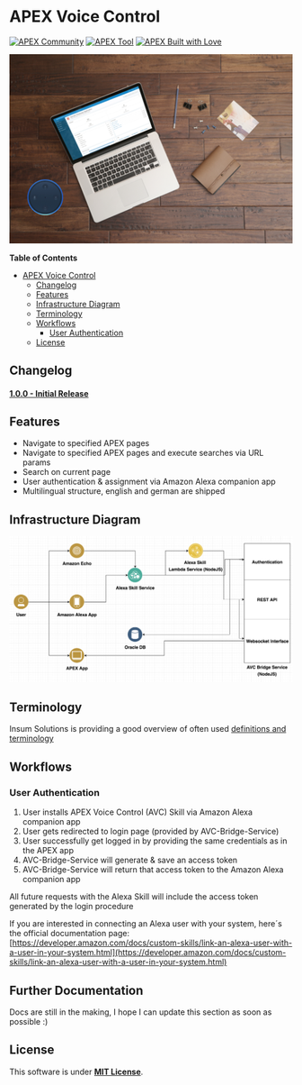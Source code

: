 # APEX Voice Control

[![APEX Community](https://cdn.rawgit.com/Dani3lSun/apex-github-badges/78c5adbe/badges/apex-community-badge.svg)](https://github.com/Dani3lSun/apex-github-badges) [![APEX Tool](https://cdn.rawgit.com/Dani3lSun/apex-github-badges/b7e95341/badges/apex-tool-badge.svg)](<LINK>)
[![APEX Built with Love](https://cdn.rawgit.com/Dani3lSun/apex-github-badges/7919f913/badges/apex-love-badge.svg)](https://github.com/Dani3lSun/apex-github-badges)

![logo](/docs/img/banner-logo.png)

**Table of Contents**

- [APEX Voice Control](#apex-voice-control)
  - [Changelog](#changelog)
  - [Features](#features)
  - [Infrastructure Diagram](#infrastructure-diagram)
  - [Terminology](#terminology)
  - [Workflows](#workflows)
    - [User Authentication](#user-authentication)
  - [License](#license)


## Changelog

#### [1.0.0 - Initial Release](https://github.com/Dani3lSun/apex-voice-control/releases/tag/v1.0.0)


## Features

- Navigate to specified APEX pages
- Navigate to specified APEX pages and execute searches via URL params
- Search on current page
- User authentication & assignment via Amazon Alexa companion app
- Multilingual structure, english and german are shipped


## Infrastructure Diagram
![](/docs/img/infrastructure-diagram.png)


## Terminology

Insum Solutions is providing a good overview of often used [definitions and terminology](https://github.com/insum-labs/alexa#definitions)


## Workflows

### User Authentication

1. User installs APEX Voice Control (AVC) Skill via Amazon Alexa companion app
2. User gets redirected to login page (provided by AVC-Bridge-Service)
3. User successfully get logged in by providing the same credentials as in the APEX app
4. AVC-Bridge-Service will generate & save an access token
5. AVC-Bridge-Service will return that access token to the Amazon Alexa companion app

All future requests with the Alexa Skill will include the access token generated by the login procedure

If you are interested in connecting an Alexa user with your system, here´s the official documentation page:
[https://developer.amazon.com/docs/custom-skills/link-an-alexa-user-with-a-user-in-your-system.html](https://developer.amazon.com/docs/custom-skills/link-an-alexa-user-with-a-user-in-your-system.html)


## Further Documentation

Docs are still in the making, I hope I can update this section as soon as possible :)


## License

This software is under [**MIT License**](https://github.com/Dani3lSun/apex-voice-control/blob/master/LICENSE).
